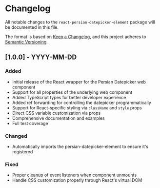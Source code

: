 # Changelog

All notable changes to the `react-persian-datepicker-element` package will be documented in this file.

The format is based on [Keep a Changelog](https://keepachangelog.com/en/1.0.0/),
and this project adheres to [Semantic Versioning](https://semver.org/spec/v2.0.0.html).

## [1.0.0] - YYYY-MM-DD

### Added
- Initial release of the React wrapper for the Persian Datepicker web component
- Support for all properties of the underlying web component
- Added TypeScript types for better developer experience
- Added ref forwarding for controlling the datepicker programmatically
- Support for React-specific styling via `className` and `style` props
- Direct CSS variable customization via props
- Comprehensive documentation and examples
- Full test coverage

### Changed
- Automatically imports the persian-datepicker-element to ensure it's registered

### Fixed
- Proper cleanup of event listeners when component unmounts
- Handle CSS customization properly through React's virtual DOM 